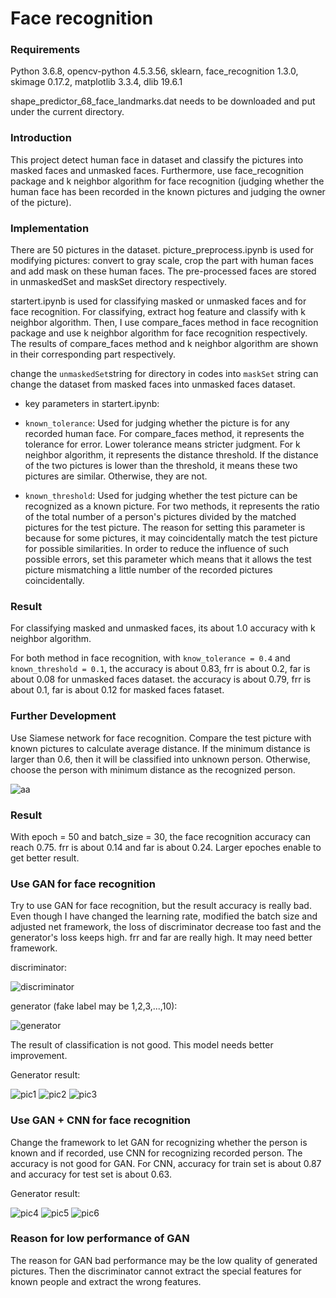 # Face recognition
### Requirements

Python 3.6.8, opencv-python 4.5.3.56, sklearn, face_recognition 1.3.0, skimage 0.17.2, matplotlib 3.3.4, dlib 19.6.1

shape_predictor_68_face_landmarks.dat needs to be downloaded and put under the current directory.

### Introduction

This project detect human face in dataset and classify the pictures into masked faces and unmasked faces. Furthermore, use face_recognition package and k neighbor algorithm for face recognition (judging whether the human face has been recorded in the known pictures and judging the owner of the picture).

### Implementation

There are 50 pictures in the dataset. picture_preprocess.ipynb is used for modifying pictures: convert to gray scale, crop the part with human faces and add mask on these human faces. The pre-processed faces are stored in unmaskedSet and maskSet directory respectively.

startert.ipynb is used for classifying masked or unmasked faces and for face recognition. For classifying, extract hog feature and classify with k neighbor algorithm. Then, I use compare_faces method in face recognition package and use k neighbor algorithm for face recognition respectively. The results of compare_faces method and k neighbor algorithm are shown in their corresponding part respectively.

change the `unmaskedSet`string for directory in codes into `maskSet` string can change the dataset from masked faces into unmasked faces dataset.

- key parameters in startert.ipynb:

- `known_tolerance`: Used for judging whether the picture is for any recorded human face. For compare_faces method, it represents the tolerance for error. Lower tolerance means stricter judgment. For k neighbor algorithm, it represents the distance threshold. If the distance of the two pictures is lower than the threshold, it means these two pictures are similar. Otherwise, they are not.

- `known_threshold`: Used for judging whether the test picture can be recognized as a known picture. For two methods, it represents the ratio of the total number of a person's pictures divided by the matched pictures for the test picture. The reason for setting this parameter is because for some pictures, it may coincidentally match the test picture for possible similarities. In order to reduce the influence of such possible errors, set this parameter which means that it allows the test picture mismatching a little number of the recorded pictures coincidentally.

### Result

For classifying masked and unmasked faces, its about 1.0 accuracy with k neighbor algorithm.

For both method in face recognition, with `know_tolerance = 0.4` and `known_threshold = 0.1`, the accuracy is about 0.83, frr is about 0.2, far is about 0.08 for unmasked faces dataset. the accuracy is about 0.79, frr is about 0.1, far is about 0.12 for masked faces fataset.

### Further Development

Use Siamese network for face recognition. Compare the test picture with known pictures to calculate average distance. If the minimum distance is larger than 0.6, then it will be classified into unknown person. Otherwise, choose the person with minimum distance as the recognized person.

![aa](./picture/aa.png)

### Result

With epoch = 50 and batch_size = 30, the face recognition accuracy can reach 0.75. frr is about 0.14 and far is about 0.24. Larger epoches enable to get better result.

### Use GAN for face recognition

Try to use GAN for face recognition, but the result accuracy is really bad. Even though I have changed the learning rate, modified the batch size and adjusted net framework, the loss of discriminator decrease too fast and the generator's loss keeps high. frr and far are really high. It may need better framework.

discriminator:

![discriminator](./picture/discriminator.png)

generator (fake label may be 1,2,3,...,10):

![generator](./picture/generator.png)

The result of classification is not good. This model needs better improvement.

Generator result:

![pic1](./picture/pic1.png) ![pic2](./picture/pic2.png) ![pic3](./picture/pic3.png)

### Use GAN + CNN for face recognition

Change the framework to let GAN for recognizing whether the person is known and if recorded, use CNN for recognizing recorded person. The accuracy is not good for GAN. For CNN, accuracy for train set is about 0.87 and accuracy for test set is about 0.63. 

Generator result:

![pic4](./picture/pic4.png) ![pic5](./picture/pic5.png) ![pic6](./picture/pic6.png)

### Reason for low performance of GAN

The reason for GAN bad performance may be the low quality of generated pictures. Then the discriminator cannot extract the special features for known people and extract the wrong features.
